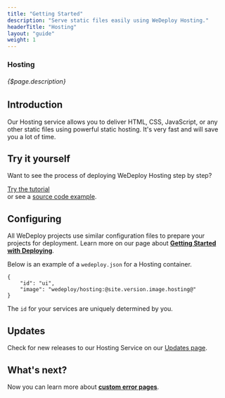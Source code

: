 ```yaml
---
title: "Getting Started"
description: "Serve static files easily using WeDeploy Hosting."
headerTitle: "Hosting"
layout: "guide"
weight: 1
---
```


### Hosting

###### {$page.description}

<article id="1">

## Introduction

Our Hosting service allows you to deliver HTML, CSS, JavaScript, or any other static files using powerful static hosting. It's very fast and will save you a lot of time.

</article>

<article id="2">

## Try it yourself

Want to see the process of deploying WeDeploy Hosting step by step?

<div class="guide-btn-cta">
	<a class="btn btn-accent btn-sm" href="/tutorials/hosting/" target="_blank">
		<span class="icon-16-external"></span>Try the tutorial
	</a>
</div>

<div class="guide-aux-cta">
	or see a <a href="https://github.com/wedeploy-examples/hosting-example" target="_blank">source code example</a>.
</div>

</article>

<article id="3">

## Configuring

<aside>

All WeDeploy projects use similar configuration files to prepare your projects for deployment. Learn more on our page about <strong><a href="/docs/deploy/getting-started/">Getting Started with Deploying</a></strong>.

</aside>

Below is an example of a `wedeploy.json` for a Hosting container.

```application/json
{
	"id": "ui",
	"image": "wedeploy/hosting:@site.version.image.hosting@"
}
```

The `id` for your services are uniquely determined by you.

</article>

<article id="5">

## Updates

Check for new releases to our Hosting Service on our [Updates page](/updates/services/hosting).

</article>

## What's next?

Now you can learn more about **[custom error pages](/docs/hosting/custom-error-pages/)**.
